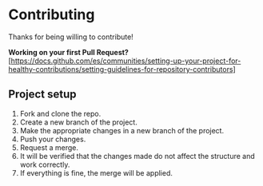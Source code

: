 # Contributing

Thanks for being willing to contribute!

**Working on your first Pull Request?**
[https://docs.github.com/es/communities/setting-up-your-project-for-healthy-contributions/setting-guidelines-for-repository-contributors]

## Project setup
1. Fork and clone the repo.
2. Create a new branch of the project.
3. Make the appropriate changes in a new branch of the project.
4. Push your changes.
5. Request a merge.
6. It will be verified that the changes made do not affect the structure and work correctly.
7. If everything is fine, the merge will be applied.
